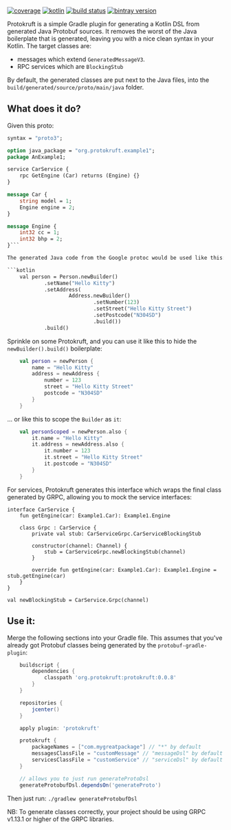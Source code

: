 [![coverage](https://coveralls.io/repos/daviddenton/protokruft/badge.svg?branch=master)](https://coveralls.io/github/daviddenton/protokruft?branch=master)
[![kotlin](https://img.shields.io/badge/kotlin-1.2-blue.svg)](http://kotlinlang.org)
[![build status](https://travis-ci.org/daviddenton/protokruft.svg?branch=master)](https://travis-ci.org/daviddenton/protokruft)
[![bintray version](https://api.bintray.com/packages/daviddenton/maven/protokruft/images/download.svg)](https://bintray.com/daviddenton/maven/protokruft/_latestVersion)

Protokruft is a simple Gradle plugin for generating a Kotlin DSL from generated Java Protobuf sources. It removes the worst of the Java boilerplate that is generated, leaving you with a nice clean syntax in your Kotlin. The target classes are:

- messages which extend `GeneratedMessageV3`.
- RPC services which are `BlockingStub`

By default, the generated classes are put next to the Java files, into the `build/generated/source/proto/main/java` folder.

## What does it do?
Given this proto:
```proto
syntax = "proto3";

option java_package = "org.protokruft.example1";
package AnExample1;

service CarService {
    rpc GetEngine (Car) returns (Engine) {}
}

message Car {
    string model = 1;
    Engine engine = 2;
}

message Engine {
    int32 cc = 1;
    int32 bhp = 2;
}```

The generated Java code from the Google protoc would be used like this:

```kotlin
    val person = Person.newBuilder()
            .setName("Hello Kitty")
            .setAddress(
                    Address.newBuilder()
                            .setNumber(123)
                            .setStreet("Hello Kitty Street")
                            .setPostcode("N304SD")
                            .build())
            .build()
```

Sprinkle on some Protokruft, and you can use it like this to hide the `newBuilder().build()` boilerplate:
```kotlin
    val person = newPerson {
        name = "Hello Kitty"
        address = newAddress {
            number = 123
            street = "Hello Kitty Street"
            postcode = "N304SD"
        }
    }
```
... or like this to scope the `Builder` as `it`: 
```kotlin    
    val personScoped = newPerson.also {
        it.name = "Hello Kitty"
        it.address = newAddress.also {
            it.number = 123
            it.street = "Hello Kitty Street"
            it.postcode = "N304SD"
        }
    }
```

For services, Protokruft generates this interface which wraps the final class generated by GRPC, allowing you to mock the service interfaces:
```
interface CarService {
    fun getEngine(car: Example1.Car): Example1.Engine

    class Grpc : CarService {
        private val stub: CarServiceGrpc.CarServiceBlockingStub

        constructor(channel: Channel) {
            stub = CarServiceGrpc.newBlockingStub(channel)
        }

        override fun getEngine(car: Example1.Car): Example1.Engine = stub.getEngine(car)
    }
}

val newBlockingStub = CarService.Grpc(channel)
```

## Use it:
Merge the following sections into your Gradle file. This assumes that you've already got Protobuf classes being generated by the `protobuf-gradle-plugin`:
```groovy
    buildscript {
        dependencies {
            classpath 'org.protokruft:protokruft:0.0.8'
        }
    }

    repositories {
        jcenter()
    }

    apply plugin: 'protokruft'

    protokruft {
        packageNames = ["com.mygreatpackage"] // "*" by default
        messagesClassFile = "customMessage" // "messageDsl" by default
        servicesClassFile = "customService" // "serviceDsl" by default
    }

    // allows you to just run generateProtoDsl
    generateProtobufDsl.dependsOn('generateProto')    
```

Then just run: `./gradlew generateProtobufDsl`

NB: To generate classes correctly, your project should be using GRPC v1.13.1 or higher of the GRPC libraries.
